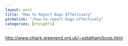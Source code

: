 ```yaml
---
layout: post
title: "How to Report Bugs Effectively"
permalink: "/how-to-report-bugs-effectively"
categories: [thoughts]
---
```


<a href="http://www.chiark.greenend.org.uk/~sgtatham/bugs.html">http://www.chiark.greenend.org.uk/~sgtatham/bugs.html</a>
